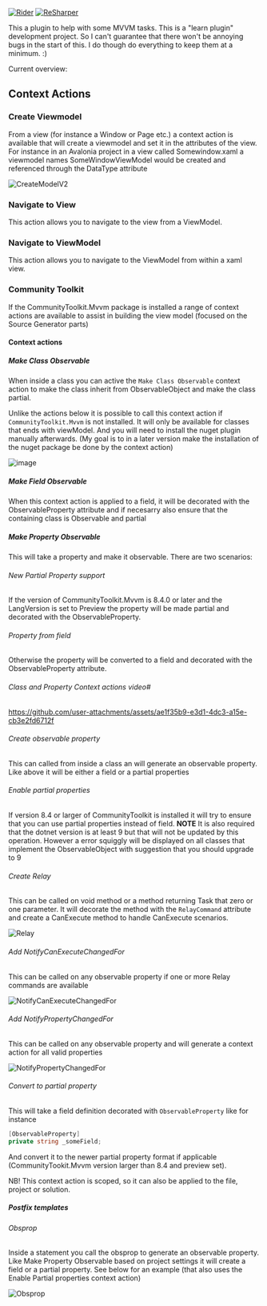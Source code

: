 [![Rider](https://img.shields.io/jetbrains/plugin/v/26397.svg?label=Rider&colorB=0A7BBB&style=for-the-badge&logo=rider)](https://plugins.jetbrains.com/plugin/26397)
[![ReSharper](https://img.shields.io/jetbrains/plugin/v/26396.svg?label=ReSharper&colorB=0A7BBB&style=for-the-badge&logo=resharper)](https://plugins.jetbrains.com/plugin/26396)

This a plugin to help with some MVVM tasks. This is a "learn plugin" development project. So I can't guarantee that there won't be annoying bugs in the start of this. I do though do everything to keep them at a minimum. :) 

Current overview:

## Context Actions

### Create Viewmodel

From a view (for instance a Window or Page etc.) a context action is available that will create a viewmodel and set it in the attributes of the view. For instance in an Avalonia project in a view called Somewindow.xaml a viewmodel names SomeWindowViewModel would be created and referenced through the DataType attribute

![CreateModelV2](https://github.com/user-attachments/assets/093f9ff9-784b-45b4-96a6-db982ddea21b)


### Navigate to View

This action allows you to navigate to the view from a ViewModel.

### Navigate to ViewModel
This action allows you to navigate to the ViewModel from within a xaml view. 

### Community Toolkit

If the CommunityToolkit.Mvvm package is installed a range of context actions are available to assist in building the view model (focused on the Source Generator parts)

#### Context actions

##### Make Class Observable

When inside a class you can active the `Make Class Observable` context action to make the class inherit from ObservableObject and make the class partial. 

Unlike the actions below it is possible to call this context action if `CommunityToolkit.Mvvm` is not installed. It will only be available for classes that ends with viewModel. And you will need to install the nuget plugin manually afterwards. (My goal is to in a later version make the installation of the nuget package be done by the context action)

![image](https://github.com/user-attachments/assets/b7d4a1b7-de1d-451a-9760-2b9118483a65)

##### Make Field Observable

When this context action is applied to a field, it will be decorated with the ObservableProperty attribute and if necesarry also ensure that the containing class is Observable and partial

##### Make Property Observable

This will take a property and make it observable. There are two scenarios: 

###### New Partial Property support
If the version of CommunityToolkit.Mvvm is 8.4.0 or later and the LangVersion is set to Preview the property will be made partial and decorated with the ObservableProperty. 

###### Property from field
Otherwise the property will be converted to a field and decorated with the ObservableProperty attribute.

###### Class and Property Context actions video#

https://github.com/user-attachments/assets/ae1f35b9-e3d1-4dc3-a15e-cb3e2fd6712f

###### Create observable property

This can called from inside a class an will generate an observable property. Like above it will be either a field or a partial properties

###### Enable partial properties

If version 8.4 or larger of CommunityToolkit is installed it will try to ensure that you can use partial properties instead of field. 
**NOTE** It is also required that the dotnet version is at least 9 but that will not be updated by this operation. However a error squiggly will be displayed on all classes that implement the ObservableObject with suggestion that you should upgrade to 9

###### Create Relay

This can be called on void method or a method returning Task that zero or one parameter. It will decorate the method with the `RelayCommand` attribute and create a CanExecute method to handle CanExecute scenarios.

![Relay](https://github.com/user-attachments/assets/668adb9b-1d21-4f34-9114-e009f0b6ee03)

###### Add NotifyCanExecuteChangedFor 

This can be called on any observable property if one or more Relay commands are available

![NotifyCanExecuteChangedFor](https://github.com/user-attachments/assets/74c91371-09ee-4211-a142-4071fdf30569)

###### Add NotifyPropertyChangedFor

This can be called on any observable property and will generate a context action for all valid properties

![NotifyPropertyChangedFor](https://github.com/user-attachments/assets/edc0a2e8-f26c-4156-8f00-1a996e6c27fc)

###### Convert to partial property

This will take a field definition decorated with `ObservableProperty` like for instance

```csharp
[ObservableProperty]
private string _someField;
```

And convert it to the newer partial property format if applicable (CommunityTookit.Mvvm version larger than 8.4 and preview set). 

NB! This context action is scoped, so it can also be applied to the file, project or solution.

##### Postfix templates

###### Obsprop

Inside a statement you call the obsprop to generate an observable property. Like Make Property Observable based on project settings it will create a field or a partial property. See below for an example (that also uses the Enable Partial properties context action)

![Obsprop](https://github.com/user-attachments/assets/3047af10-e783-49fd-ae32-de5578c07b61)


